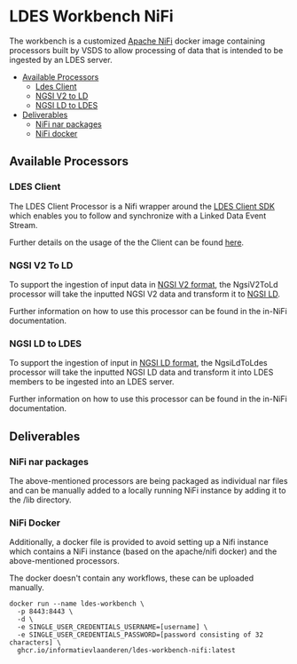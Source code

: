 # LDES Workbench NiFi

The workbench is a customized [Apache NiFi](https://nifi.apache.org) docker image containing processors built by VSDS to allow processing of data that is intended to be ingested by an LDES server.

- [Available Processors](#available-processors)
    - [Ldes Client](#ldes-client)
    - [NGSI V2 to LD](#ngsi-v2-to-ld)
    - [NGSI LD to LDES](#ngsi-ld-to-ldes)
- [Deliverables](#deliverables)
    - [NiFi nar packages](#nifi-nar-packages)
    - [NiFi docker](#nifi-docker)
    

## Available Processors

### LDES Client

The LDES Client Processor is a Nifi wrapper around the [LDES Client SDK](https://github.com/Informatievlaanderen/VSDS-LDESClient4J) which enables you to follow and synchronize with a Linked Data Event Stream.

Further details on the usage of the the Client can be found [here](./ldes-client-processor/README.md).

### NGSI V2 To LD

To support the ingestion of input data in [NGSI V2 format](https://fiware-tutorials.readthedocs.io/en/stable/getting-started/), 
the NgsiV2ToLd processor will take the inputted NGSI V2 data and transform it to [NGSI LD](https://vloca-kennishub.vlaanderen.be/NGSI_(LD)).

Further information on how to use this processor can be found in the in-NiFi documentation.

### NGSI LD to LDES

To support the ingestion of input in [NGSI LD format](https://vloca-kennishub.vlaanderen.be/NGSI_(LD)), the NgsiLdToLdes 
processor will take the inputted NGSI LD data and transform it into LDES members to be ingested into an LDES server.

Further information on how to use this processor can be found in the in-NiFi documentation.

## Deliverables

### NiFi nar packages

The above-mentioned processors are being packaged as individual nar files and can be manually added to a 
locally running NiFi instance by adding it to the /lib directory.

### NiFi Docker 

Additionally, a docker file is provided to avoid setting up a Nifi instance which contains a NiFi instance 
(based on the apache/nifi docker) and the above-mentioned processors. 

The docker doesn't contain any workflows, these can be uploaded manually.

```shell
docker run --name ldes-workbench \
  -p 8443:8443 \
  -d \
  -e SINGLE_USER_CREDENTIALS_USERNAME=[username] \
  -e SINGLE_USER_CREDENTIALS_PASSWORD=[password consisting of 32 characters] \
  ghcr.io/informatievlaanderen/ldes-workbench-nifi:latest
```